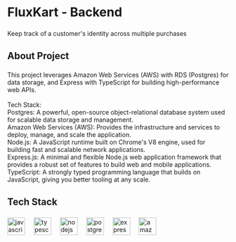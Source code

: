 <h1 align="left">FluxKart - Backend</h1>

###

<p align="left">Keep track of a customer's identity across multiple purchases</p>

###

<h2 align="left">About Project</h2>

###

<p align="left">This project leverages Amazon Web Services (AWS) with RDS (Postgres) for data storage, and Express with TypeScript for building high-performance web APIs.<br><br>Tech Stack:<br>Postgres: A powerful, open-source object-relational database system used for scalable data storage and management.<br>Amazon Web Services (AWS): Provides the infrastructure and services to deploy, manage, and scale the application.<br>Node.js: A JavaScript runtime built on Chrome's V8 engine, used for building fast and scalable network applications.<br>Express.js: A minimal and flexible Node.js web application framework that provides a robust set of features to build web and mobile applications.<br>TypeScript: A strongly typed programming language that builds on JavaScript, giving you better tooling at any scale.</p>

###

<h2 align="left">Tech Stack</h2>

###

<div align="left">
  <img src="https://cdn.jsdelivr.net/gh/devicons/devicon/icons/javascript/javascript-original.svg" height="40" alt="javascript logo"  />
  <img width="12" />
  <img src="https://cdn.jsdelivr.net/gh/devicons/devicon/icons/typescript/typescript-original.svg" height="40" alt="typescript logo"  />
  <img width="12" />
  <img src="https://cdn.jsdelivr.net/gh/devicons/devicon/icons/nodejs/nodejs-original.svg" height="40" alt="nodejs logo"  />
  <img width="12" />
  <img src="https://cdn.jsdelivr.net/gh/devicons/devicon/icons/postgresql/postgresql-original.svg" height="40" alt="postgresql logo"  />
  <img width="12" />
  <img src="https://cdn.jsdelivr.net/gh/devicons/devicon/icons/express/express-original.svg" height="40" alt="express logo"  />
  <img width="12" />
  <img src="https://cdn.jsdelivr.net/gh/devicons/devicon/icons/amazonwebservices/amazonwebservices-line-wordmark.svg" height="40" alt="amazonwebservices logo"  />
</div>

###
